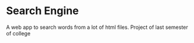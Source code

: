 # Search Engine

A web app to search words from a lot of html files. Project of last semester of college
